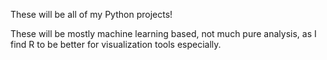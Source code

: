 These will be all of my Python projects!

These will be mostly machine learning based, not much pure analysis, as I find R to be better for visualization tools especially.
